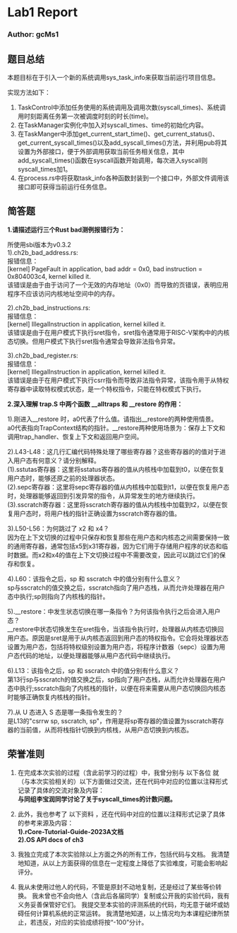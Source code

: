 # Lab1 Report
### Author: gcMs1

## 题目总结
本题目标在于引入一个新的系统调用sys_task_info来获取当前运行项目信息。 

实现方法如下：  
1. TaskControl中添加任务使用的系统调用及调用次数(syscall_times)、系统调用时刻距离任务第一次被调度时刻的时长(time)。
2. 在TaskManager实例化中加入对syscall_times、time的初始化内容。
3. 在TaskManger中添加get_current_start_time()、get_current_status()、get_current_syscall_times()以及add_syscall_times()方法，并利用pub将其设置为外部接口，便于外部调用获取当前任务相关信息，其中add_syscall_times()函数在syscall函数开始调用，每次进入syscall则syscall_times加1。
4. 在process.rs中将获取task_info各种函数封装到一个接口中，外部文件调用该接口即可获得当前运行任务信息。  
   
## 简答题  
**1.请描述运行三个Rust bad测例报错行为：**    
  
所使用sbi版本为v0.3.2  
1).ch2b_bad_address.rs:  
报错信息：  
[kernel] PageFault in application, bad addr = 0x0, bad instruction = 0x804003c4, kernel killed it.  
该错误是由于由于访问了一个无效的内存地址（0x0）而导致的页错误，表明应用程序不应该访问内核地址空间中的内存。  
  
2).ch2b_bad_instructions.rs:  
报错信息：  
[kernel] IllegalInstruction in application, kernel killed it.  
该错误是由于在用户模式下执行sret指令，sret指令通常用于RISC-V架构中的内核态切换。但用户模式下执行sret指令通常会导致非法指令异常。  
  
3).ch2b_bad_register.rs:  
报错信息：  
[kernel] IllegalInstruction in application, kernel killed it.  
该错误是由于在用户模式下执行csrr指令而导致非法指令异常，该指令用于从特权寄存器中读取特权模式状态，是一个特权指令，只能在特权模式下执行。 
 
  
**2.深入理解 trap.S 中两个函数 __alltraps 和 __restore 的作用：**  
  
1).刚进入__restore 时，a0代表了什么值。请指出__restore的两种使用情景。  
a0代表指向TrapContext结构的指针。__restore两种使用场景为：保存上下文和调用trap_handler、恢复上下文和返回用户空间。  
  
2).L43-L48：这几行汇编代码特殊处理了哪些寄存器？这些寄存器的的值对于进入用户态有何意义？请分别解释。  
(1).sstutas寄存器：这里将sstatus寄存器的值从内核栈中加载到t0，以便在恢复用户态时，能够还原之前的处理器状态。  
(2).sepc寄存器：这里将sepc寄存器的值从内核栈中加载到t1，以便在恢复用户态时，处理器能够返回到引发异常的指令，从异常发生的地方继续执行。  
(3).sscratch寄存器：这里将sscratch寄存器的值从内核栈中加载到t2，以便在恢复用户态时，将用户栈的指针正确设置为sscratch寄存器的值。  
  
3).L50-L56：为何跳过了 x2 和 x4？  
因为在上下文切换的过程中只保存和恢复那些在用户态和内核态之间需要保持一致的通用寄存器，通常包括x5到x31寄存器，因为它们用于存储用户程序的状态和临时数据。而x2和x4的值在上下文切换过程中不需要改变，因此可以跳过它们的保存和恢复。  
  
4).L60：该指令之后，sp 和 sscratch 中的值分别有什么意义？  
sp与sscratch的值交换之后，sscratch指向了用户态栈，从而允许处理器在用户态中执行;sp则指向了内核栈的指针。  
  
5).__restore：中发生状态切换在哪一条指令？为何该指令执行之后会进入用户态？  
__restore中状态切换发生在sret指令，当该指令执行时，处理器从内核态切换回用户态。原因是sret是用于从内核态返回到用户态的特权指令。它会将处理器状态设置为用户态，包括将特权级别设置为用户态，将程序计数器（sepc）设置为用户态代码的地址，以便处理器能够从用户态代码中继续执行。  
  
6).L13：该指令之后，sp 和 sscratch 中的值分别有什么意义？  
第13行sp与sscratch的值交换之后，sp指向了用户态栈，从而允许处理器在用户态中执行;sscratch指向了内核栈的指针，以便在将来需要从用户态切换回内核态时能够正确恢复内核栈的指针。  
  
7).从 U 态进入 S 态是哪一条指令发生的？  
是L13的"csrrw sp, sscratch, sp"，作用是将sp寄存器的值设置为sscratch寄存器的当前值，从而将栈指针切换到内核栈，从用户态切换到内核态。  
  
## 荣誉准则  
1. 在完成本次实验的过程（含此前学习的过程）中，我曾分别与 以下各位 就（与本次实验相关的）以下方面做过交流，还在代码中对应的位置以注释形式记录了具体的交流对象及内容：  
**与同组李宝润同学讨论了关于syscall_times的计数问题。**
  
2. 此外，我也参考了 以下资料 ，还在代码中对应的位置以注释形式记录了具体的参考来源及内容：  
**1).rCore-Tutorial-Guide-2023A文档  
  2).OS API docs of ch3**  
    
3. 我独立完成了本次实验除以上方面之外的所有工作，包括代码与文档。 我清楚地知道，从以上方面获得的信息在一定程度上降低了实验难度，可能会影响起评分。  
     
4. 我从未使用过他人的代码，不管是原封不动地复制，还是经过了某些等价转换。 我未曾也不会向他人（含此后各届同学）复制或公开我的实验代码，我有义务妥善保管好它们。 我提交至本实验的评测系统的代码，均无意于破坏或妨碍任何计算机系统的正常运转。 我清楚地知道，以上情况均为本课程纪律所禁止，若违反，对应的实验成绩将按“-100”分计。
